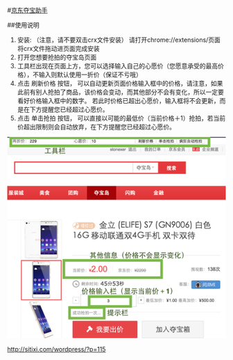 #[京东夺宝助手](http://sitixi.com/wordpress/?p=115)

##使用说明

1. 安装: （注意，请不要双击crx文件安装） 请打开chrome://extensions/页面将crx文件拖动进页面完成安装
2. 打开您想要抢拍的夺宝岛页面
3. 工具栏出现在页面上方，您可以选择输入自己的心愿价（您愿意承受的最高价格），不输入则默认使用一折价（保证不亏哦）
4. 点击 刷新价格 按钮， 可以自动更新页面价格输入框中的价格，请注意，如果此前有别人抢拍了商品，该价格会变动，而其他部分不会有变化，所以一定要看好价格输入框中的数字。 若此时价格已超出心愿价，输入框将不会更新，而是在下方提醒您已经超过心愿价。
5. 点击 单击抢拍 按钮， 可以直接以可能的最低价（当前价格＋1）抢拍，若当前价超出限制则会自动放弃，在下方提醒您已经超过心愿价。

![image](https://github.com/stonexer/JD_Pai/blob/master/imgs/Screen%20Shot.png?raw=true)

http://sitixi.com/wordpress/?p=115